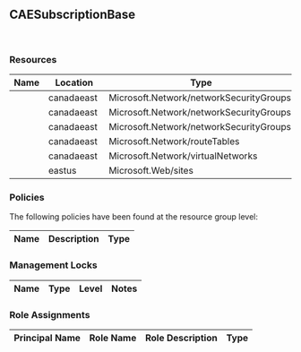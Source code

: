 
## CAESubscriptionBase 
 
### Resources


| Name | Location | Type |
| --- | --- | --- |
|   | canadaeast  | Microsoft.Network/networkSecurityGroups  |
|   | canadaeast  | Microsoft.Network/networkSecurityGroups  |
|   | canadaeast  | Microsoft.Network/networkSecurityGroups  |
|   | canadaeast  | Microsoft.Network/routeTables  |
|   | canadaeast  | Microsoft.Network/virtualNetworks  |
|   | eastus  | Microsoft.Web/sites  |

### Policies
The following policies have been found at the resource group level: 

| Name | Description | Type |
| --- | --- | --- |

### Management Locks


| Name | Type | Level | Notes |
| --- | --- | --- | --- |

### Role Assignments


| Principal Name | Role Name | Role Description | Type |
| --- | --- | --- | --- |
